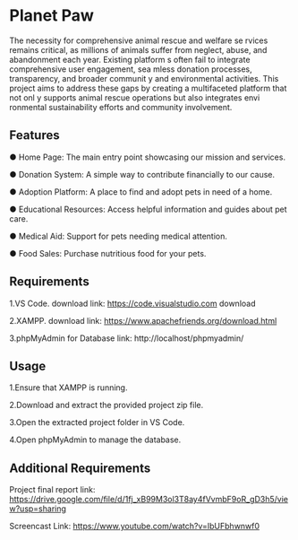 
# Planet Paw
The necessity for comprehensive animal rescue and welfare se
rvices remains  critical, as millions of animals suffer from
neglect, abuse, and abandonment each year. Existing platform
s often fail to integrate comprehensive user engagement, sea
mless donation processes, transparency, and broader communit
y and environmental activities. This project aims to address
these gaps by creating a  multifaceted platform that not onl
y supports animal rescue operations but also integrates envi
ronmental sustainability efforts and community involvement.


## Features

● Home Page: The main entry point showcasing our mission and services.

● Donation System: A simple way to contribute financially to our cause.

● Adoption Platform: A place to find and adopt pets in need of a home.

● Educational Resources: Access helpful information and guides about pet care.

● Medical Aid: Support for pets needing medical attention.

● Food Sales: Purchase nutritious food for your pets.
## Requirements

1.VS Code.
   download link: https://code.visualstudio.com download
              
2.XAMPP.
   download link: https://www.apachefriends.org/download.html

3.phpMyAdmin for Database
   link: http://localhost/phpmyadmin/
## Usage

1.Ensure that XAMPP is running.

2.Download and extract the provided project zip file.

3.Open the extracted project folder in VS Code.

4.Open phpMyAdmin to manage the database.
## Additional Requirements

 Project final report link: https://drive.google.com/file/d/1fj_xB99M3ol3T8ay4fVvmbF9oR_gD3h5/view?usp=sharing

 Screencast Link: https://www.youtube.com/watch?v=IbUFbhwnwf0
